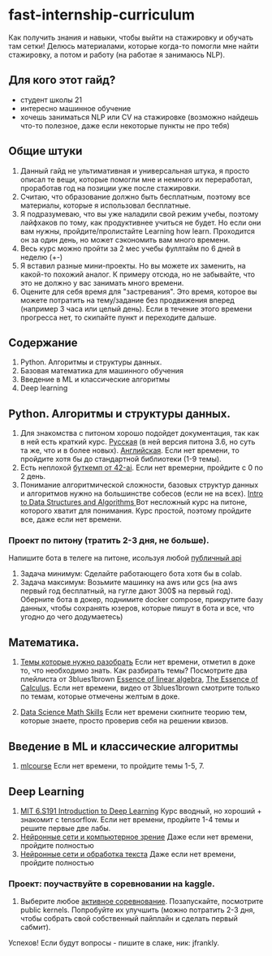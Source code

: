 # fast-internship-curriculum
Как получить знания и навыки, чтобы выйти на стажировку и обучать там сетки!
Делюсь материалами, которые когда-то помогли мне найти стажировку, а потом и работу (на работае я занимаюсь NLP).

## Для кого этот гайд?
* студент школы 21
* интересно машинное обучение
* хочешь заниматься NLP или CV на стажировке
(возможно найдешь что-то полезное, даже если некоторые пункты не про тебя)

## Общие штуки
1. Данный гайд не ультимативная и универсальная штука, я просто описал те вещи, которые помогли мне и немного их переработал, проработав год на позиции уже после стажировки.
2. Считаю, что образование должно быть бесплатным, поэтому все материалы, которые я использовал бесплатные.
3. Я подразумеваю, что вы уже наладили свой режим учебы, поэтому лайфхаков по тому, как продуктивнее учиться не будет. Но если они вам нужны, пройдите/пролистайте Learning how learn. Проходится он за один день, но может сэкономить вам много времени.
4. Весь курс можно пройти за 2 мес учебы фуллтайм по 6 дней в неделю (+-)
5. Я вставил разные мини-проекты. Но вы можете их заменить, на какой-то похожий аналог. К примеру отсюда, но не забывайте, что это не должно у вас занимать много времени.
6. Оцените для себя время для "застревания". Это время, которое вы можете потратить на тему/задание без продвижения вперед (например 3 часа или целый день). Если в течение этого времени прогресса нет, то скипайте пункт и переходите дальше. 

## Содержание
1. Python. Алгоритмы и структуры данных.
2. Базовая математика для машинного обучения
3. Введение в ML и классические алгоритмы
4. Deep learning

## Python. Алгоритмы и структуры данных.
1. Для знакомства с питоном хорошо подойдет документация, так как в ней есть краткий курс.  [Русская](https://pythoner.name/documentation/tutorial) (в ней версия питона 3.6, но суть та же, что и в более новых). [Английская](https://docs.python.org/3.8/tutorial/index.html). Если нет времени, то пройдите хотя бы до стандартной библиотеки (1-9 темы).
2. Есть неплохой [буткемп от 42-ai](https://github.com/42-AI/bootcamp_python). Если нет времерни, пройдите с 0 по 2 день. 
3. Понимание алгоритмической сложности, базовых структур данных и алгоритмов нужно на большинстве собесов (если не на всех). [Intro to Data Structures and Algorithms ](https://www.udacity.com/course/data-structures-and-algorithms-in-python--ud513) Вот несложный курс на питоне, которого хватит для понимания. Курс простой, поэтому пройдите все, даже если нет времени.

### Проект по питону (тратить 2-3 дня, не больше).
Напишите бота в телеге на питоне, исользуя любой [публичный api](https://github.com/public-apis/public-apis)
1. Задача минимум: Сделайте работающего бота хотя бы в colab.
2. Задача максимум: Возьмите машинку на aws или gcs (на aws первый год бесплатный, на гугле дают 300$ на первый год). Оберните бота в докер, поднимите docker compose, прикрутите базу данных, чтобы сохранять юзеров, которые пишут в бота и все, что угодно до чего додумаетесь)

## Математика.
1. [Темы которые нужно разобрать](https://docs.google.com/document/d/1VpykmbzA_QwLdDlv2gxfIL0-Smht6lntofpVxN-ZJhU/edit?usp=sharing) Если нет времени, отметил в доке то, что необходимо знать.
Как разбирать темы? Посмотрите два плейлиста от 3blues1brown [Essence of linear algebra](https://www.youtube.com/watch?v=fNk_zzaMoSs&list=PLZHQObOWTQDPD3MizzM2xVFitgF8hE_ab), [The Essence of Calculus](https://www.youtube.com/watch?v=WUvTyaaNkzM&list=PLZHQObOWTQDMsr9K-rj53DwVRMYO3t5Yr). Если нет времени, видео от 3blues1brown смотрите только по темам, которые отмечены желтым в доке.

2. [Data Science Math Skills](https://www.coursera.org/learn/datasciencemathskills) Если нет времени скипните теорию тем, которые знаете, просто проверив себя на решении квизов. 

## Введение в ML и классические алгоритмы
1. [mlcourse](https://habr.com/ru/company/ods/blog/322626/) Если нет времени, то пройдите темы 1-5, 7.

## Deep Learning
1. [MIT 6.S191 Introduction to Deep Learning](http://introtodeeplearning.com/) Курс вводный, но хороший + знакомит с tensorflow. Если нет времени, продйите 1-4 темы и решите первые две лабы.
2. [Нейронные сети и компьютерное зрение](https://stepik.org/course/50352/promo) Даже если нет времени, пройдите полностью
3. [Нейронные сети и обработка текста](https://stepik.org/course/54098/promo) Даже если нет времени, пройдите полностью

### Проект: поучаствуйте в соревновании на kaggle.

1. Выберите любое [активное соревнование](https://www.kaggle.com/competitions). Позапускайте, посмотрите public kernels. Попробуйте их улучшить (можно потратить 2-3 дня, чтобы собрать свой собственный пайплайн и сделать первый сабмит).

Успехов! Если будут вопросы - пишите в слаке, ник: jfrankly.





